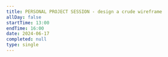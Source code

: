 ```yaml
---
title: PERSONAL PROJECT SESSION - design a crude wireframe
allDay: false
startTime: 13:00
endTime: 16:00
date: 2024-06-17
completed: null
type: single
---
```

